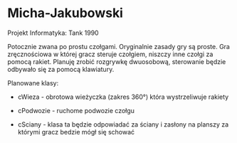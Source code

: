 # Micha-Jakubowski
Projekt Informatyka: Tank 1990 

Potocznie zwana po prostu czołgami. Oryginalnie zasady gry są proste. Gra zręcznościowa w której gracz steruje czołgiem, niszczy inne czołgi za pomocą rakiet. Planuję zrobić rozgrywkę dwuosobową, sterowanie będzie odbywało się za pomocą klawiatury. 


Planowane klasy: 

- cWieza - obrotowa wieżyczka (zakres 360°) która wystrzeliwuje rakiety

- cPodwozie - ruchome podwozie czołgu 

- cSciany - klasa ta będzie odpowiadać za ściany i zasłony na planszy za którymi gracz bedzie mógł się schować
